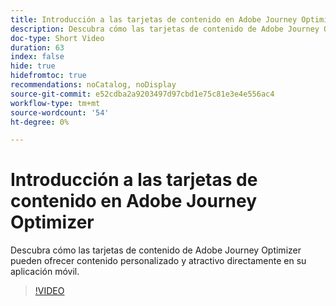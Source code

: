 ```yaml
---
title: Introducción a las tarjetas de contenido en Adobe Journey Optimizer
description: Descubra cómo las tarjetas de contenido de Adobe Journey Optimizer pueden ofrecer contenido personalizado y atractivo directamente en su aplicación móvil.
doc-type: Short Video
duration: 63
index: false
hide: true
hidefromtoc: true
recommendations: noCatalog, noDisplay
source-git-commit: e52cdba2a9203497d97cbd1e75c81e3e4e556ac4
workflow-type: tm+mt
source-wordcount: '54'
ht-degree: 0%

---
```



# Introducción a las tarjetas de contenido en Adobe Journey Optimizer

Descubra cómo las tarjetas de contenido de Adobe Journey Optimizer pueden ofrecer contenido personalizado y atractivo directamente en su aplicación móvil.

<!-- 62_S603_3442534_62_introduction-to-content-cards-in-adobe-journey-optimizer -->
>[!VIDEO](https://video.tv.adobe.com/v/3458206/?learn=on&enablevpops=true)
